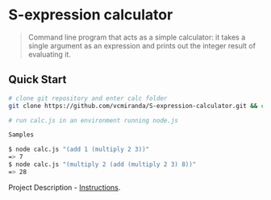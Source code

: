 # S-expression calculator

> Command line program that acts as a simple calculator: it takes a single argument as an expression and prints out the integer result of evaluating it.

## Quick Start

``` bash
# clone git repository and enter calc folder
git clone https://github.com/vcmiranda/S-expression-calculator.git && cd S-expression-calculator

# run calc.js in an environment running node.js

Samples

$ node calc.js "(add 1 (multiply 2 3))"
=> 7
$ node calc.js "(multiply 2 (add (multiply 2 3) 8))"
=> 28

```

Project Description - [Instructions](https://gist.github.com/rraval/2ef5e2ff228e022653db2055fc12ea9d).
